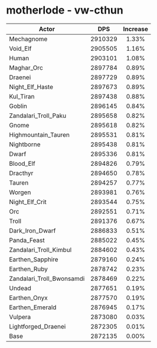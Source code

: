 # motherlode - vw-cthun
| Actor | DPS | Increase |
|---|:---:|:---:|
|Mechagnome|2910329|1.33%|
|Void_Elf|2905505|1.16%|
|Human|2903101|1.08%|
|Maghar_Orc|2897784|0.89%|
|Draenei|2897729|0.89%|
|Night_Elf_Haste|2897673|0.89%|
|Kul_Tiran|2897438|0.88%|
|Goblin|2896145|0.84%|
|Zandalari_Troll_Paku|2895658|0.82%|
|Gnome|2895618|0.82%|
|Highmountain_Tauren|2895531|0.81%|
|Nightborne|2895438|0.81%|
|Dwarf|2895336|0.81%|
|Blood_Elf|2894826|0.79%|
|Dracthyr|2894650|0.78%|
|Tauren|2894257|0.77%|
|Worgen|2893981|0.76%|
|Night_Elf_Crit|2893544|0.75%|
|Orc|2892551|0.71%|
|Troll|2891376|0.67%|
|Dark_Iron_Dwarf|2886833|0.51%|
|Panda_Feast|2885022|0.45%|
|Zandalari_Troll_Kimbul|2884602|0.43%|
|Earthen_Sapphire|2879160|0.24%|
|Earthen_Ruby|2878742|0.23%|
|Zandalari_Troll_Bwonsamdi|2878469|0.22%|
|Undead|2877651|0.19%|
|Earthen_Onyx|2877570|0.19%|
|Earthen_Emerald|2876945|0.17%|
|Vulpera|2873080|0.03%|
|Lightforged_Draenei|2872305|0.01%|
|Base|2872135|0.00%|
